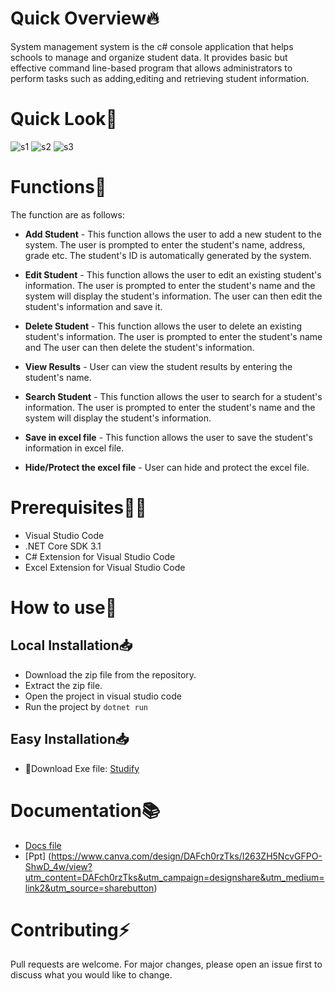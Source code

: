 

# Quick Overview🔥
System management system is the c# console application that helps schools to manage and organize student data.
It provides basic but effective command line-based program that allows administrators to perform tasks such as adding,editing and retrieving student information.

# Quick Look🙂
![s1](https://cdn.discordapp.com/attachments/1033035187635900551/1074166393605468181/image.png)
![s2](https://cdn.discordapp.com/attachments/1033035187635900551/1074167196672077944/image.png)
![s3](https://cdn.discordapp.com/attachments/1033035187635900551/1074167219426168841/image.png)

# Functions💪
The function are as follows:

- **Add Student** - This function allows the user to add a new student to the system. The user is prompted to enter the student's name, address, grade etc. The student's ID is automatically generated by the system.

- **Edit Student** - This function allows the user to edit an existing student's information. The user is prompted to enter the student's name and the system will display the student's information. The user can then edit the student's information and save it.

- **Delete Student** - This function allows the user to delete an existing student's information. The user is prompted to enter the student's name and The user can then delete the student's information.

- **View Results** - User can view the student results by entering the student's name.

- **Search Student** - This function allows the user to search for a student's information. The user is prompted to enter the student's name and the system will display the student's information.

- **Save in excel file** - This function allows the user to save the student's information in excel file.

- **Hide/Protect the excel file** - User can hide and protect the excel file.

# Prerequisites🧑‍💻
- Visual Studio Code
- .NET Core SDK 3.1
- C# Extension for Visual Studio Code
- Excel Extension for Visual Studio Code
# How to use🤖

## Local Installation📥
- Download the zip file from the repository.
- Extract the zip file.
- Open the project in visual studio code
- Run the project by ```dotnet run```

## Easy Installation📥
- 📁Download Exe file: [Studify](studify.utsavbhattarai.info.np)

# Documentation📚

- [Docs file](https://docs.google.com/document/d/17KPDb0W1LATova7aLLrncyPD67Lujg2Ewmb7SdRMDuo/edit?usp=sharing)
- [Ppt] (https://www.canva.com/design/DAFch0rzTks/I263ZH5NcvGFPO-ShwD_4w/view?utm_content=DAFch0rzTks&utm_campaign=designshare&utm_medium=link2&utm_source=sharebutton)

# Contributing⚡
Pull requests are welcome. For major changes, please open an issue first to discuss what you would like to change.
